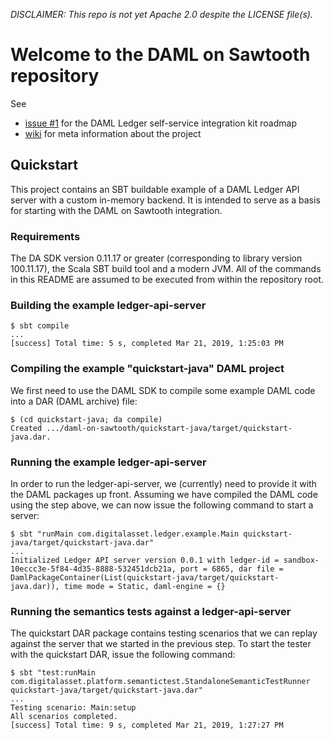 *DISCLAIMER: This repo is not yet Apache 2.0 despite the LICENSE file(s).*


# Welcome to the DAML on Sawtooth repository

See
* [issue #1](https://github.com/DACH-NY/daml-on-sawtooth/issues/1) for the DAML Ledger self-service integration kit roadmap
* [wiki](https://github.com/DACH-NY/daml-on-sawtooth/wiki) for meta
  information about the project

## Quickstart

This project contains an SBT buildable example of a DAML Ledger API server with a
custom in-memory backend. It is intended to serve as a basis for starting with
the DAML on Sawtooth integration.

### Requirements

The DA SDK version 0.11.17 or greater (corresponding to library version 100.11.17), the Scala SBT build tool and a modern JVM. All of the commands in this README are assumed to be executed from within the repository root.

### Building the example ledger-api-server

```
$ sbt compile
...
[success] Total time: 5 s, completed Mar 21, 2019, 1:25:03 PM
```

### Compiling the example "quickstart-java" DAML project

We first need to use the DAML SDK to compile some example DAML code into a DAR (DAML archive) file:

```
$ (cd quickstart-java; da compile)
Created .../daml-on-sawtooth/quickstart-java/target/quickstart-java.dar.
```

### Running the example ledger-api-server

In order to run the ledger-api-server, we (currently) need to provide it with the DAML packages up front. Assuming we have compiled the DAML code using the step above, we can now issue the following command to start a server:

```
$ sbt "runMain com.digitalasset.ledger.example.Main quickstart-java/target/quickstart-java.dar"
...
Initialized Ledger API server version 0.0.1 with ledger-id = sandbox-10eccc3e-5f84-4d35-8888-532451dcb21a, port = 6865, dar file = DamlPackageContainer(List(quickstart-java/target/quickstart-java.dar)), time mode = Static, daml-engine = {}
```

### Running the semantics tests against a ledger-api-server

The quickstart DAR package contains testing scenarios that we can replay against the server that we started in the previous step. To start the tester with the quickstart DAR, issue the following command:

```
$ sbt "test:runMain com.digitalasset.platform.semantictest.StandaloneSemanticTestRunner quickstart-java/target/quickstart-java.dar"
...
Testing scenario: Main:setup
All scenarios completed.
[success] Total time: 9 s, completed Mar 21, 2019, 1:27:27 PM
```
